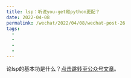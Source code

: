 ```yaml
---
title: lsp：听说you-get和python更配？
date: 2022-04-08
permalink: /wechat/2022/04/08/wechat-post-26
tags:
  - 
  - 
  - 
  - 
---
```


论lsp的基本功是什么？[点击跳转至公众号文章](http://mp.weixin.qq.com/s?__biz=MzkxNjM0MzQ0MQ==&mid=2247483938&idx=1&sn=9b5b6e7f9eb72e1002911a9a225c526d&chksm=c1501ddcf62794cad3411e20d2ae1ba267cc860608626f4f893595c7467f64305be30c12b11b#rd)。